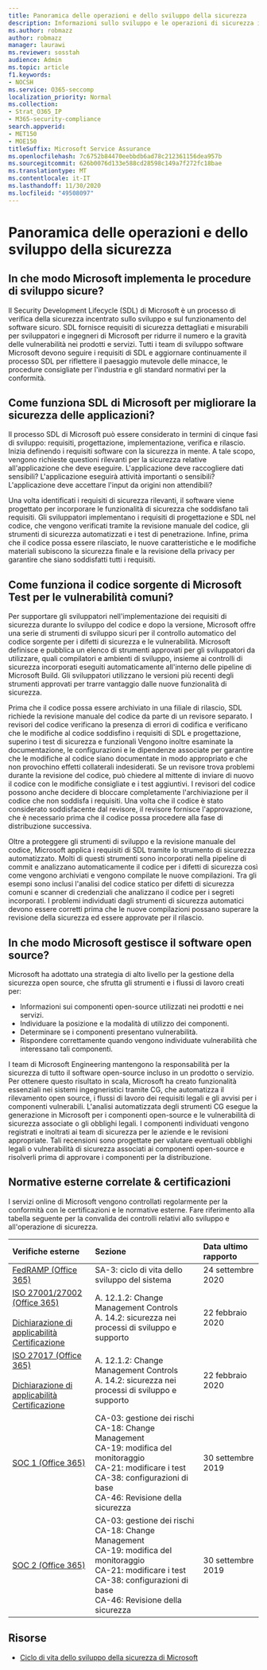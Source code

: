 ```yaml
---
title: Panoramica delle operazioni e dello sviluppo della sicurezza
description: Informazioni sullo sviluppo e le operazioni di sicurezza in Microsoft 365
ms.author: robmazz
author: robmazz
manager: laurawi
ms.reviewer: sosstah
audience: Admin
ms.topic: article
f1.keywords:
- NOCSH
ms.service: O365-seccomp
localization_priority: Normal
ms.collection:
- Strat_O365_IP
- M365-security-compliance
search.appverid:
- MET150
- MOE150
titleSuffix: Microsoft Service Assurance
ms.openlocfilehash: 7c6752b84470eebbdb6ad78c212361156dea957b
ms.sourcegitcommit: 626b0076d133e588cd28598c149a7f272fc18bae
ms.translationtype: MT
ms.contentlocale: it-IT
ms.lasthandoff: 11/30/2020
ms.locfileid: "49508097"
---
```

# <a name="security-development-and-operations-overview"></a>Panoramica delle operazioni e dello sviluppo della sicurezza

## <a name="how-does-microsoft-implement-secure-development-practices"></a>In che modo Microsoft implementa le procedure di sviluppo sicure?

Il Security Development Lifecycle (SDL) di Microsoft è un processo di verifica della sicurezza incentrato sullo sviluppo e sul funzionamento del software sicuro. SDL fornisce requisiti di sicurezza dettagliati e misurabili per sviluppatori e ingegneri di Microsoft per ridurre il numero e la gravità delle vulnerabilità nei prodotti e servizi. Tutti i team di sviluppo software Microsoft devono seguire i requisiti di SDL e aggiornare continuamente il processo SDL per riflettere il paesaggio mutevole delle minacce, le procedure consigliate per l'industria e gli standard normativi per la conformità.

## <a name="how-does-microsofts-sdl-improve-application-security"></a>Come funziona SDL di Microsoft per migliorare la sicurezza delle applicazioni?

Il processo SDL di Microsoft può essere considerato in termini di cinque fasi di sviluppo: requisiti, progettazione, implementazione, verifica e rilascio. Inizia definendo i requisiti software con la sicurezza in mente. A tale scopo, vengono richieste questioni rilevanti per la sicurezza relative all'applicazione che deve eseguire. L'applicazione deve raccogliere dati sensibili? L'applicazione eseguirà attività importanti o sensibili? L'applicazione deve accettare l'input da origini non attendibili?

Una volta identificati i requisiti di sicurezza rilevanti, il software viene progettato per incorporare le funzionalità di sicurezza che soddisfano tali requisiti. Gli sviluppatori implementano i requisiti di progettazione e SDL nel codice, che vengono verificati tramite la revisione manuale del codice, gli strumenti di sicurezza automatizzati e i test di penetrazione. Infine, prima che il codice possa essere rilasciato, le nuove caratteristiche e le modifiche materiali subiscono la sicurezza finale e la revisione della privacy per garantire che siano soddisfatti tutti i requisiti.

## <a name="how-does-microsoft-test-source-code-for-common-vulnerabilities"></a>Come funziona il codice sorgente di Microsoft Test per le vulnerabilità comuni?

Per supportare gli sviluppatori nell'implementazione dei requisiti di sicurezza durante lo sviluppo del codice e dopo la versione, Microsoft offre una serie di strumenti di sviluppo sicuri per il controllo automatico del codice sorgente per i difetti di sicurezza e le vulnerabilità. Microsoft definisce e pubblica un elenco di strumenti approvati per gli sviluppatori da utilizzare, quali compilatori e ambienti di sviluppo, insieme ai controlli di sicurezza incorporati eseguiti automaticamente all'interno delle pipeline di Microsoft Build. Gli sviluppatori utilizzano le versioni più recenti degli strumenti approvati per trarre vantaggio dalle nuove funzionalità di sicurezza.

Prima che il codice possa essere archiviato in una filiale di rilascio, SDL richiede la revisione manuale del codice da parte di un revisore separato. I revisori del codice verificano la presenza di errori di codifica e verificano che le modifiche al codice soddisfino i requisiti di SDL e progettazione, superino i test di sicurezza e funzionali Vengono inoltre esaminate la documentazione, le configurazioni e le dipendenze associate per garantire che le modifiche al codice siano documentate in modo appropriato e che non provochino effetti collaterali indesiderati. Se un revisore trova problemi durante la revisione del codice, può chiedere al mittente di inviare di nuovo il codice con le modifiche consigliate e i test aggiuntivi. I revisori del codice possono anche decidere di bloccare completamente l'archiviazione per il codice che non soddisfa i requisiti. Una volta che il codice è stato considerato soddisfacente dal revisore, il revisore fornisce l'approvazione, che è necessario prima che il codice possa procedere alla fase di distribuzione successiva.

Oltre a proteggere gli strumenti di sviluppo e la revisione manuale del codice, Microsoft applica i requisiti di SDL tramite lo strumento di sicurezza automatizzato. Molti di questi strumenti sono incorporati nella pipeline di commit e analizzano automaticamente il codice per i difetti di sicurezza così come vengono archiviati e vengono compilate le nuove compilazioni. Tra gli esempi sono inclusi l'analisi del codice statico per difetti di sicurezza comuni e scanner di credenziali che analizzano il codice per i segreti incorporati. I problemi individuati dagli strumenti di sicurezza automatici devono essere corretti prima che le nuove compilazioni possano superare la revisione della sicurezza ed essere approvate per il rilascio.

## <a name="how-does-microsoft-manage-open-source-software"></a>In che modo Microsoft gestisce il software open source?

Microsoft ha adottato una strategia di alto livello per la gestione della sicurezza open source, che sfrutta gli strumenti e i flussi di lavoro creati per:

- Informazioni sui componenti open-source utilizzati nei prodotti e nei servizi.
- Individuare la posizione e la modalità di utilizzo dei componenti.
- Determinare se i componenti presentano vulnerabilità.
- Rispondere correttamente quando vengono individuate vulnerabilità che interessano tali componenti.

I team di Microsoft Engineering mantengono la responsabilità per la sicurezza di tutto il software open-source incluso in un prodotto o servizio. Per ottenere questo risultato in scala, Microsoft ha creato funzionalità essenziali nei sistemi ingegneristici tramite CG, che automatizza il rilevamento open source, i flussi di lavoro dei requisiti legali e gli avvisi per i componenti vulnerabili. L'analisi automatizzata degli strumenti CG esegue la generazione in Microsoft per i componenti open-source e le vulnerabilità di sicurezza associate o gli obblighi legali. I componenti individuati vengono registrati e inoltrati ai team di sicurezza per le aziende e le revisioni appropriate. Tali recensioni sono progettate per valutare eventuali obblighi legali o vulnerabilità di sicurezza associati ai componenti open-source e risolverli prima di approvare i componenti per la distribuzione.

## <a name="related-external-regulations--certifications"></a>Normative esterne correlate & certificazioni

I servizi online di Microsoft vengono controllati regolarmente per la conformità con le certificazioni e le normative esterne. Fare riferimento alla tabella seguente per la convalida dei controlli relativi allo sviluppo e all'operazione di sicurezza.

| **Verifiche esterne** | **Sezione** | **Data ultimo rapporto** |
|:--------------------|:------------|:-----------------------|
| [FedRAMP (Office 365)](https://compliance.microsoft.com/compliancemanager) | SA-3: ciclo di vita dello sviluppo del sistema | 24 settembre 2020 |
| [ISO 27001/27002 (Office 365)](https://servicetrust.microsoft.com/ViewPage/MSComplianceGuideV3?command=Download&downloadType=Document&downloadId=d7864d4f-e053-4cc4-a964-fa526d07c3be&tab=7027ead0-3d6b-11e9-b9e1-290b1eb4cdeb&docTab=7027ead0-3d6b-11e9-b9e1-290b1eb4cdeb_ISO_Reports) <br><br> [Dichiarazione di applicabilità](https://servicetrust.microsoft.com/ViewPage/MSComplianceGuide?command=Download&downloadType=Document&downloadId=8ee1e46b-2ada-4e7b-bb7d-4c55a8cb6fcd&docTab=4ce99610-c9c0-11e7-8c2c-f908a777fa4d_ISO_Reports) <br> [Certificazione](https://servicetrust.microsoft.com/ViewPage/MSComplianceGuideV3?command=Download&downloadType=Document&downloadId=1e84a14a-2468-45ac-9412-5e53250d57ec&tab=7027ead0-3d6b-11e9-b9e1-290b1eb4cdeb&docTab=7027ead0-3d6b-11e9-b9e1-290b1eb4cdeb_ISO_Reports) | A. 12.1.2: Change Management Controls <br> A. 14.2: sicurezza nei processi di sviluppo e supporto | 22 febbraio 2020 |
| [ISO 27017 (Office 365)](https://servicetrust.microsoft.com/ViewPage/MSComplianceGuideV3?command=Download&downloadType=Document&downloadId=d7864d4f-e053-4cc4-a964-fa526d07c3be&tab=7027ead0-3d6b-11e9-b9e1-290b1eb4cdeb&docTab=7027ead0-3d6b-11e9-b9e1-290b1eb4cdeb_ISO_Reports) <br><br> [Dichiarazione di applicabilità](https://servicetrust.microsoft.com/ViewPage/MSComplianceGuide?command=Download&downloadType=Document&downloadId=8ee1e46b-2ada-4e7b-bb7d-4c55a8cb6fcd&docTab=4ce99610-c9c0-11e7-8c2c-f908a777fa4d_ISO_Reports) <br> [Certificazione](https://servicetrust.microsoft.com/ViewPage/MSComplianceGuideV3?command=Download&downloadType=Document&downloadId=70de0999-5451-43a3-9ef4-761e8fbfb1a3&tab=7027ead0-3d6b-11e9-b9e1-290b1eb4cdeb&docTab=7027ead0-3d6b-11e9-b9e1-290b1eb4cdeb_ISO_Reports) | A. 12.1.2: Change Management Controls <br> A. 14.2: sicurezza nei processi di sviluppo e supporto | 22 febbraio 2020 |
| [SOC 1 (Office 365)](https://servicetrust.microsoft.com/ViewPage/MSComplianceGuideV3?command=Download&downloadType=Document&downloadId=b07c0f7b-6bd5-4544-8255-7a5f14bf914a&tab=7027ead0-3d6b-11e9-b9e1-290b1eb4cdeb&docTab=7027ead0-3d6b-11e9-b9e1-290b1eb4cdeb_SOC_/_SSAE_16_Reports) | CA-03: gestione dei rischi <br> CA-18: Change Management <br> CA-19: modifica del monitoraggio <br> CA-21: modificare i test <br> CA-38: configurazioni di base <br> CA-46: Revisione della sicurezza | 30 settembre 2019 |
| [SOC 2 (Office 365)](https://servicetrust.microsoft.com/ViewPage/MSComplianceGuideV3?command=Download&downloadType=Document&downloadId=fa062990-e758-4ddc-ace3-7fb21a301d09&tab=7027ead0-3d6b-11e9-b9e1-290b1eb4cdeb&docTab=7027ead0-3d6b-11e9-b9e1-290b1eb4cdeb_SOC_/_SSAE_16_Rep-11e9-b9e1-290b1eb4cdeb_SOC_/_SSAE_16_Reports) | CA-03: gestione dei rischi <br> CA-18: Change Management <br> CA-19: modifica del monitoraggio <br> CA-21: modificare i test <br> CA-38: configurazioni di base <br> CA-46: Revisione della sicurezza | 30 settembre 2019 |

## <a name="resources"></a>Risorse

- [Ciclo di vita dello sviluppo della sicurezza di Microsoft](https://www.microsoft.com/securityengineering/sdl)
